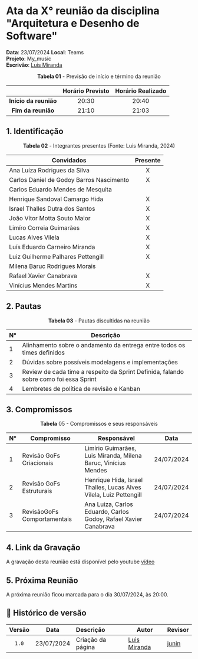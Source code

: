 # Ata da  X° reunião da disciplina "Arquitetura e Desenho de Software"

[//]: # (**Ordem do escrivão da ata:** Limirio, Luis Miranda, Ana Luíza, Carlos Daniel, Carlos Eduardo, Henrique Hida, Israel Thalles, João Vítor, Lucas Alves Vilela, Luiz Guilherme, Milena Baruc, Rafael Xavier, Vinícius Mendes.)

**Data**:   23/07/2024 **Local**: Teams <br>
**Projeto**: My_music <br>
**Escrivão**:  [Luis Miranda](https://github.com/LuisMiranda10)
<center>

**Tabela 01** - Previsão de início e término da reunião

|   | Horário Previsto | Horário Realizado |
|:-:| :-: | :-: |
|**Início da reunião**| 20:30 | 20:40 |
|**Fim da reunião**| 21:10 | 21:03 |


</center>


## 1. Identificação

<center>

**Tabela 02** - Integrantes presentes (Fonte: Luis Miranda, 2024)

| Convidados                               | Presente        |
|------------------------------------------|-----------------|
| Ana Luíza Rodrigues da Silva             |<center> X</center>|
| Carlos Daniel de Godoy Barros Nascimento |<center> X</center>|
| Carlos Eduardo Mendes de Mesquita        |<center> </center>|
| Henrique Sandoval Camargo Hida           |<center> X</center>|
| Israel Thalles Dutra dos Santos          |<center> X</center>|
| João Vítor Motta Souto Maior             |<center> X</center>|
| Limíro Correia Guimarães                 |<center> X</center>|
| Lucas Alves Vilela                       |<center> X</center>|
| Luís Eduardo Carneiro Miranda            |<center> X</center>|
| Luiz Guilherme Palhares Pettengill       |<center> X</center>|
| Milena Baruc Rodrigues Morais            |<center> </center>|
| Rafael Xavier Canabrava                  |<center> X</center>|
| Vinícius Mendes Martins                  |<center> X</center>|

</center>

## 2. Pautas

<center>
  
**Tabela 03** - Pautas discultidas na reunião

| **N°** | **Descrição**|
|---|-----------------|
| 1 | Alinhamento sobre o andamento da entrega entre todos os times definidos |
| 2 | Dúvidas sobre possíveis modelagens e implementações |
| 3 | Review de cada time a respeito da Sprint Definida, falando sobre como foi essa Sprint |
| 4 | Lembretes de política de revisão e Kanban |

</center>

## 3. Compromissos

<center>

**Tabela** 05 - Compromissos e seus responsáveis

| **N°** | **Compromisso**       | **Responsável**   | **Data**    |
|-------|----------------------|------------------|------------|
| 1      |  Revisão GoFs Criacionais    | Limírio Guimarães, Luis Miranda, Milena Baruc, Vinícius Mendes| 24/07/2024 |
| 2      |  Revisão GoFs Estruturais    | Henrique Hida, Israel Thalles, Lucas Alves Vilela, Luiz Pettengill | 24/07/2024 |
| 3      |  RevisãoGoFs Comportamentais| Ana Luiza, Carlos Eduardo, Carlos Godoy, Rafael Xavier Canabrava    | 24/07/2024 |


</center>

## 4. Link da Gravação
A gravação desta reunião está disponível pelo youtube [vídeo]()

## 5. Próxima Reunião

A próxima reunião ficou marcada para o dia 30/07/2024, às 20:00.

## 📑 Histórico de versão

| Versão | Data      | Descrição | Autor | Revisor |
| :-:    | :-----:   | :------   | ----  | ------- |
| `1.0`    |23/07/2024 |   Criação da página | [Luis Miranda](https://github.com/LuisMiranda10) | [junin]() |